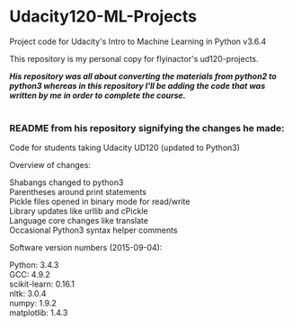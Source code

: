 # Udacity120-ML-Projects
Project code for Udacity's Intro to Machine Learning in Python v3.6.4

This repository is my personal copy for flyinactor's ud120-projects.</br>

<b><i>His repository was all about converting the materials from python2 to python3 whereas 
in this repository I'll be adding the code that was written by me in order to complete the course.</i></b>
</br>
</br>
### README from his repository signifying the changes he made:</br>
Code for students taking Udacity UD120 (updated to Python3)</br>

Overview of changes:</br>

Shabangs changed to python3</br>
Parentheses around print statements</br>
Pickle files opened in binary mode for read/write</br>
Library updates like urllib and cPickle</br>
Language core changes like translate</br>
Occasional Python3 syntax helper comments</br>

Software version numbers (2015-09-04):</br>

Python: 3.4.3</br>
GCC: 4.9.2</br>
scikit-learn: 0.16.1</br>
nltk: 3.0.4</br>
numpy: 1.9.2</br>
matplotlib: 1.4.3
